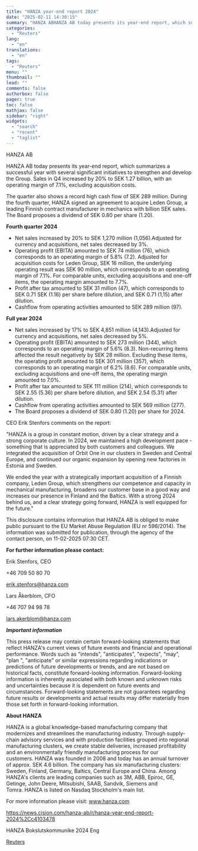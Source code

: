 ```yaml
---
title: "HANZA year-end report 2024"
date: "2025-02-11 14:30:15"
summary: "HANZA ABHANZA AB today presents its year-end report, which summarizes a successful year with several significant initiatives to strengthen and develop the Group. Sales in Q4 increased by 20% to SEK 1.27 billion, with an operating margin of 7.1%, excluding acquisition costs.The quarter also shows a record high cash flow..."
categories:
  - "Reuters"
lang:
  - "en"
translations:
  - "en"
tags:
  - "Reuters"
menu: ""
thumbnail: ""
lead: ""
comments: false
authorbox: false
pager: true
toc: false
mathjax: false
sidebar: "right"
widgets:
  - "search"
  - "recent"
  - "taglist"
---
```


HANZA AB

HANZA AB today presents its year-end report, which summarizes a successful year with several significant initiatives to strengthen and develop the Group. Sales in Q4 increased by 20% to SEK 1.27 billion, with an operating margin of 7.1%, excluding acquisition costs.

The quarter also shows a record high cash flow of SEK 289 million. During the fourth quarter, HANZA signed an agreement to acquire Leden Group, a leading Finnish contract manufacturer in mechanics with billion SEK sales. The Board proposes a dividend of SEK 0.80 per share (1.20).

**Fourth quarter 2024**

* Net sales increased by 20% to SEK 1,270 million (1,056).Adjusted for currency and acquisitions, net sales decreased by 3%.
* Operating profit (EBITA) amounted to SEK 74 million (76), which corresponds to an operating margin of 5.8% (7.2). Adjusted for acquisition costs for Leden Group, SEK 16 million, the underlying operating result was SEK 90 million, which corresponds to an operating margin of 7.1%. For comparable units, excluding acquisitions and one-off items, the operating margin amounted to 7.7%.
* Profit after tax amounted to SEK 31 million (47), which corresponds to SEK 0.71 SEK (1.16) per share before dilution, and SEK 0.71 (1,15) after dilution.
* Cashflow from operating activities amounted to SEK 289 million (97).

**Full year 2024**

* Net sales increased by 17% to SEK 4,851 million (4,143).Adjusted for currency and acquisitions, net sales decreased by 5%.
* Operating profit (EBITA) amounted to SEK 273 million (344), which corresponds to an operating margin of 5.6% (8.3). Non-recurring items affected the result negatively by SEK 28 million. Excluding these items, the operating profit amounted to SEK 301 million (357), which corresponds to an operating margin of 6.2% (8.6). For comparable units, excluding acquisitions and one-off items, the operating margin amounted to 7.0%.
* Profit after tax amounted to SEK 111 million (214), which corresponds to SEK 2.55 (5.36) per share before dilution, and SEK 2.54 (5.31) after dilution.
* Cashflow from operating activities amounted to SEK 569 million (277).
* The Board proposes a dividend of SEK 0.80 (1.20) per share for 2024.

CEO Erik Stenfors comments on the report:

"HANZA is a group in constant motion, driven by a clear strategy and a strong corporate culture. In 2024, we maintained a high development pace - something that is appreciated by both customers and colleagues. We integrated the acquisition of Orbit One in our clusters in Sweden and Central Europe, and continued our organic expansion by opening new factories in Estonia and Sweden.

We ended the year with a strategically important acquisition of a Finnish company, Leden Group, which strengthens our competence and capacity in mechanical manufacturing, broadens our customer base in a good way and increases our presence in Finland and the Baltics. With a strong 2024 behind us, and a clear strategy going forward, HANZA is well equipped for the future."

This disclosure contains information that HANZA AB is obliged to make public pursuant to the EU Market Abuse Regulation (EU nr 596/2014). The information was submitted for publication, through the agency of the contact person, on 11-02-2025 07:30 CET.

**For further information please contact:**

Erik Stenfors, CEO

+46 709 50 80 70

erik.stenfors@hanza.com

Lars Åkerblom, CFO

+46 707 94 98 78

lars.akerblom@hanza.com

***Important information***

This press release may contain certain forward-looking statements that reflect HANZA's current views of future events and financial and operational performance. Words such as "intends", "anticipates", "expects", "may", "plan ", "anticipate" or similar expressions regarding indications or predictions of future developments or trends, and are not based on historical facts, constitute forward-looking information. Forward-looking information is inherently associated with both known and unknown risks and uncertainties because it is dependent on future events and circumstances. Forward-looking statements are not guarantees regarding future results or developments and actual results may differ materially from those set forth in forward-looking information.

**About HANZA**

HANZA is a global knowledge-based manufacturing company that modernizes and streamlines the manufacturing industry. Through supply-chain advisory services and with production facilities grouped into regional manufacturing clusters, we create stable deliveries, increased profitability and an environmentally friendly manufacturing process for our customers. HANZA was founded in 2008 and today has an annual turnover of approx. SEK 4.6 billion. The company has six manufacturing clusters: Sweden, Finland, Germany, Baltics, Central Europe and China. Among HANZA's clients are leading companies such as 3M, ABB, Epiroc, GE, Getinge, John Deere, Mitsubishi, SAAB, Sandvik, Siemens and Tomra. HANZA is listed on Nasdaq Stockholm's main list.

For more information please visit: www.hanza.com

https://news.cision.com/hanza-ab/r/hanza-year-end-report-2024%2Cc4103478

HANZA Bokslutskommunike 2024 Eng

[Reuters](https://www.tradingview.com/news/reuters.com,2025-02-11:newsml_Wkr28qqW1:0-hanza-year-end-report-2024/)
